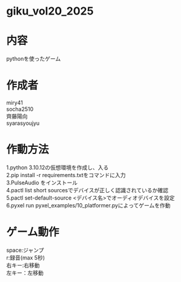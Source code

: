 # giku_vol20_2025
# 内容
pythonを使ったゲーム
# 作成者
miry41   
socha2510   
齊藤陽向   
syarasyoujyu
# 作動方法
1.python 3.10.12の仮想環境を作成し、入る   
2.pip install -r requirements.txtをコマンドに入力   
3.PulseAudio をインストール   
4.pactl list short sourcesでデバイスが正しく認識されているか確認   
5.pactl set-default-source <デバイス名>でオーディオデバイスを設定   
6.pyxel run pyxel_examples/10_platformer.pyによってゲームを作動
# ゲーム動作
space:ジャンプ   
r:録音(max 5秒)   
右キー:右移動   
左キー：左移動   
